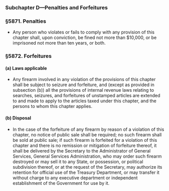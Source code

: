 ### **Subchapter D—Penalties and Forfeitures**

### §5871. Penalties
* Any person who violates or fails to comply with any provision of this chapter shall, upon conviction, be fined not more than $10,000, or be imprisoned not more than ten years, or both.

### §5872. Forfeitures
#### (a) Laws applicable
* Any firearm involved in any violation of the provisions of this chapter shall be subject to seizure and forfeiture, and (except as provided in subsection (b)) all the provisions of internal revenue laws relating to searches, seizures, and forfeitures of unstamped articles are extended to and made to apply to the articles taxed under this chapter, and the persons to whom this chapter applies.

#### (b) Disposal
* In the case of the forfeiture of any firearm by reason of a violation of this chapter, no notice of public sale shall be required; no such firearm shall be sold at public sale; if such firearm is forfeited for a violation of this chapter and there is no remission or mitigation of forfeiture thereof, it shall be delivered by the Secretary to the Administrator of General Services, General Services Administration, who may order such firearm destroyed or may sell it to any State, or possession, or political subdivision thereof, or at the request of the Secretary, may authorize its retention for official use of the Treasury Department, or may transfer it without charge to any executive department or independent establishment of the Government for use by it.